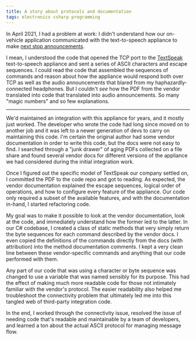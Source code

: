 ```yaml
---
title: A story about protocols and documentation
tags: electronics csharp programming
---
```


In April 2021, I had a problem at work: I didn't understand how our on-vehicle application communicated with the text-to-speech appliance to make [next stop announcements][gmv-next-stop-announcements].

I mean, I understood the code that opened the TCP port to the [TextSpeak][textspeak] text-to-speech appliance and sent a series of ASCII characters and escape sequences. I could read the code that assembled the sequences of commands and reason about how the appliance would respond both over TCP as well as the audio announcements that blared from my haphazardly-connected headphones. But I couldn't _see_ how the PDF from the vendor translated into code that translated into audio announcements. So many "magic numbers" and so few explanations.

---

We'd maintained an integration with this appliance for years, and it mostly just worked. The developer who wrote the code had long since moved on to another job and it was left to a newer generation of devs to carry on maintaining this code. I'm certain the original author had some vendor documentation in order to write this code, but the docs were not easy to find. I searched through a "junk drawer" of aging PDFs collected on a file share and found several vendor docs for different versions of the appliance we had considered during the initial integration work.

Once I figured out the specific model of TextSpeak our company settled on, I committed the PDF to the code repo and got to reading. As expected, the vendor documentation explained the escape sequences, logical order of operations, and how to configure every feature of the appliance. Our code only required a subset of the available features, and with the documentation in-hand, I started refactoring code.

My goal was to make it possible to look at the vendor documentation, look at the code, and immediately understand how the former led to the latter. In our C# codebase, I created a class of static methods that very simply return the byte sequences for each command described by the vendor docs. I even copied the definitions of the commands directly from the docs (with attribution) into the method documentation comments. I kept a very clean line between these vendor-specific commands and anything that our code performed with them.

Any part of our code that was using a character or byte sequence was changed to use a variable that was named sensibly for its purpose. This had the effect of making much more readable code for those not intimately familiar with the vendor's protocol. The easier readability also helped me troubleshoot the connectivity problem that ultimately led me into this tangled web of third-party integration code.

In the end, I worked through the connectivity issue, resolved the issue of needing code that's readable and maintainable by a team of developers, and learned a ton about the actual ASCII protocol for managing message flow.

[gmv-next-stop-announcements]: https://gmvsyncromatics.com/next-stop-announcements
[textspeak]: https://www.textspeak.com/product/mobile-text-to-speech/
